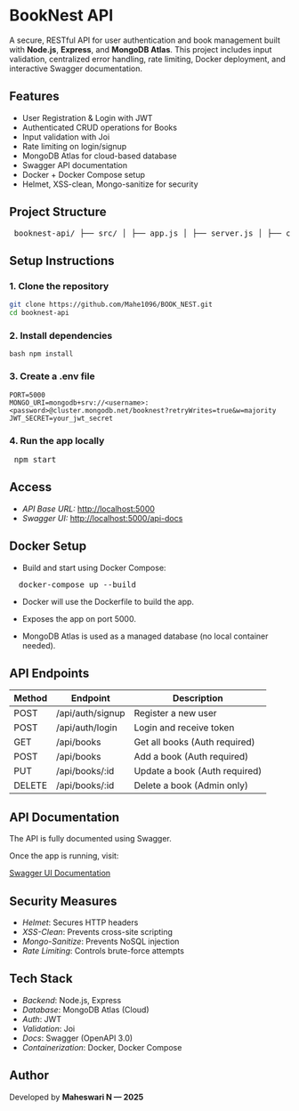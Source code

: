 # BookNest API

A secure, RESTful API for user authentication and book management built with **Node.js**, **Express**, and **MongoDB Atlas**. This project includes input validation, centralized error handling, rate limiting, Docker deployment, and interactive Swagger documentation.


## Features

- User Registration & Login with JWT
- Authenticated CRUD operations for Books
- Input validation with Joi
- Rate limiting on login/signup
- MongoDB Atlas for cloud-based database
- Swagger API documentation
- Docker + Docker Compose setup
- Helmet, XSS-clean, Mongo-sanitize for security



## Project Structure

<pre> booknest-api/ ├── src/ │ ├── app.js │ ├── server.js │ ├── config/ │ │ ├── db.js │ │ └── docs/ │ │ └── swagger.js │ ├── controllers/ │ ├── middlewares/ │ ├── routes/ │ ├── utils/ │ └── validators/ ├── Dockerfile ├── docker-compose.yml ├── .env ├── package.json └── README.md </pre>

## Setup Instructions

### 1. Clone the repository
   
```bash
git clone https://github.com/Mahe1096/BOOK_NEST.git
cd booknest-api
```

### 2. Install dependencies

```bash npm install ```

### 3. Create a .env file

```env
PORT=5000
MONGO_URI=mongodb+srv://<username>:<password>@cluster.mongodb.net/booknest?retryWrites=true&w=majority
JWT_SECRET=your_jwt_secret
```

### 4. Run the app locally

<pre><code></code> npm start</code> </pre>



## Access

- *API Base URL:* [http://localhost:5000](http://localhost:5000)  
- *Swagger UI:* [http://localhost:5000/api-docs](http://localhost:5000/api-docs)


## Docker Setup

- Build and start using Docker Compose:

<pre>  docker-compose up --build  </pre>

- Docker will use the Dockerfile to build the app.

- Exposes the app on port 5000.

- MongoDB Atlas is used as a managed database (no local container needed).

## API Endpoints


| Method | Endpoint           | Description                   |
|--------|--------------------|-------------------------------|
| POST   | /api/auth/signup   | Register a new user           |
| POST   | /api/auth/login    | Login and receive token       |
| GET    | /api/books         | Get all books (Auth required) |
| POST   | /api/books         | Add a book (Auth required)    |
| PUT    | /api/books/:id     | Update a book (Auth required) |
| DELETE | /api/books/:id     | Delete a book (Admin only)    |


## API Documentation

The API is fully documented using Swagger.

Once the app is running, visit:

[Swagger UI Documentation](http://localhost:5000/api-docs)


## Security Measures

- *Helmet*: Secures HTTP headers  
- *XSS-Clean*: Prevents cross-site scripting  
- *Mongo-Sanitize*: Prevents NoSQL injection  
- *Rate Limiting*: Controls brute-force attempts  


## Tech Stack

- *Backend*: Node.js, Express  
- *Database*: MongoDB Atlas (Cloud)  
- *Auth*: JWT  
- *Validation*: Joi  
- *Docs*: Swagger (OpenAPI 3.0)  
- *Containerization*: Docker, Docker Compose  

## Author

Developed by **Maheswari N — 2025**
